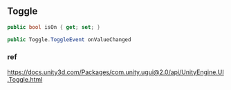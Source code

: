 ## Toggle


```cs
public bool isOn { get; set; }
```

```cs
public Toggle.ToggleEvent onValueChanged
```

### ref 
https://docs.unity3d.com/Packages/com.unity.ugui@2.0/api/UnityEngine.UI.Toggle.html

